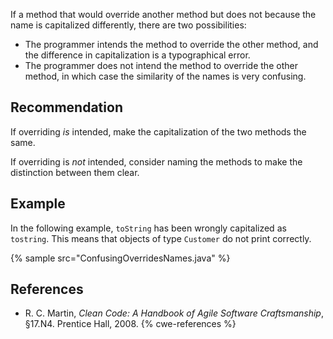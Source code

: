 If a method that would override another method but does not because the name is capitalized differently, there are two possibilities:

* The programmer intends the method to override the other method, and the difference in capitalization is a typographical error.
* The programmer does not intend the method to override the other method, in which case the similarity of the names is very confusing.

## Recommendation
If overriding *is* intended, make the capitalization of the two methods the same.

If overriding is *not* intended, consider naming the methods to make the distinction between them clear.


## Example
In the following example, `toString` has been wrongly capitalized as `tostring`. This means that objects of type `Customer` do not print correctly.

{% sample src="ConfusingOverridesNames.java" %}

## References
* R. C. Martin, *Clean Code: A Handbook of Agile Software Craftsmanship*, &sect;17.N4. Prentice Hall, 2008.
{% cwe-references %}
